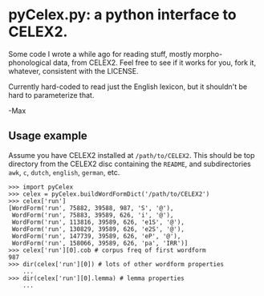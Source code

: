 pyCelex.py: a python interface to CELEX2.
=========================================

Some code I wrote a while ago for reading stuff, mostly morpho-phonological
data, from CELEX2. Feel free to see if it works for you, fork it, whatever, 
consistent with the LICENSE.

Currently hard-coded to read just the English lexicon, but it shouldn't be hard
to parameterize that.

-Max

Usage example
-------------

Assume you have CELEX2 installed at `/path/to/CELEX2`. This should be top directory
from the CELEX2 disc containing the `README`, and subdirectories `awk`, `c`,
`dutch`, `english`, `german`, etc.

    >>> import pyCelex
    >>> celex = pyCelex.buildWordFormDict('/path/to/CELEX2')
    >>> celex['run']
    [WordForm('run', 75882, 39588, 987, 'S', '@'),
     WordForm('run', 75883, 39589, 626, 'i', '@'),
     WordForm('run', 113816, 39589, 626, 'e1S', '@'),
     WordForm('run', 130829, 39589, 626, 'e2S', '@'),
     WordForm('run', 147739, 39589, 626, 'eP', '@'),
     WordForm('run', 158066, 39589, 626, 'pa', 'IRR')]
    >>> celex['run'][0].cob # corpus freq of first wordform
    987
    >>> dir(celex['run'][0]) # lots of other wordform properties
        ...
    >>> dir(celex['run'][0].lemma) # lemma properties
        ...

